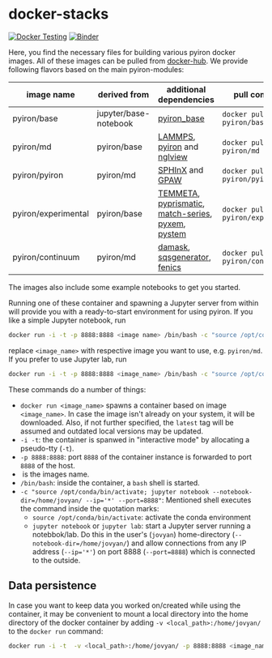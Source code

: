 # docker-stacks
[![Docker Testing](https://github.com/pyiron/docker-stacks/workflows/Docker%20Push/badge.svg)](https://github.com/pyiron/docker-stacks/actions)
[![Binder](https://mybinder.org/badge_logo.svg)](https://mybinder.org/v2/gh/pyiron/docker-stacks/master) 

Here, you find the necessary files for building various pyiron docker images.
All of these images can be pulled from [docker-hub](https://hub.docker.com/u/pyiron).
We provide following flavors based on the main pyiron-modules:

| image name | derived from | additional dependencies | pull command |
|------------|--------------|-------------------------|---------|
| pyiron/base | jupyter/base-notebook | <a href="https://anaconda.org/conda-forge/pyiron">pyiron_base</a> | `docker pull pyiron/base` |
| pyiron/md | pyiron/base | <a href="https://anaconda.org/conda-forge/lammps">LAMMPS</a>, <a href="https://anaconda.org/conda-forge/pyiron">pyiron</a> and <a href="https://anaconda.org/conda-forge/nglview">nglview</a> | `docker pull pyiron/md` |
| pyiron/pyiron | pyiron/md | <a href="https://anaconda.org/conda-forge/sphinxdft">SPHInX</a> and <a href="https://anaconda.org/conda-forge/gpaw">GPAW</a> |  `docker pull pyiron/pyiron` |
| pyiron/experimental | pyiron/base | <a href="https://anaconda.org/conda-forge/temmeta">TEMMETA</a>, <a href="https://anaconda.org/conda-forge/pyprismatic">pyprismatic</a>, <a href="https://anaconda.org/conda-forge/match-series">match-series</a>, <a href="https://anaconda.org/conda-forge/pyxem">pyxem</a>, <a href="https://anaconda.org/conda-forge/pystem">pystem</a> |  `docker pull pyiron/experimental` |
| pyiron/continuum | pyiron/md | <a href="https://anaconda.org/conda-forge/damask">damask</a>, <a href="https://anaconda.org/conda-forge/sqsgenerator">sqsgenerator</a>, <a href="https://anaconda.org/conda-forge/fenics">fenics</a> |  `docker pull pyiron/continuum` |

The images also include some example notebooks to get you started.

Running one of these container and spawning a Jupyter server from within will provide you with a ready-to-start environment for using pyiron.
If you like a simple Jupyter notebook, run
```bash
docker run -i -t -p 8888:8888 <image name> /bin/bash -c "source /opt/conda/bin/activate; jupyter notebook --notebook-dir=/home/jovyan/ --ip='*' --port=8888"
```
replace `<image_name>` with respective image you want to use, e.g. `pyiron/md`.
If you prefer to use Jupyter lab, run
```bash
docker run -i -t -p 8888:8888 <image_name> /bin/bash -c "source /opt/conda/bin/activate; jupyter lab --notebook-dir=/home/jovyan/ --ip='*' --port=8888"
```
These commands do a number of things:
- `docker run <image_name>` spawns a container based on image `<image_name>`.
In case the image isn't already on your system, it will be downloaded. Also, if not further specified, the `latest` tag will be assumed and outdated local versions may be updated.
- `-i -t`: the container is spanwed in "interactive mode" by allocating a pseudo-tty (`-t`).
- `-p 8888:8888`: port `8888` of the container instance is forwarded to port `8888` of the host.
- <image name> is the images name.
- `/bin/bash`: inside the container, a `bash` shell is started.
- `-c "source /opt/conda/bin/activate; jupyter notebook --notebook-dir=/home/jovyan/ --ip='*' --port=8888"`: 
 Mentioned shell executes the command inside the quotation marks:
  - `source /opt/conda/bin/activate`: activate the conda environment
  - `jupyter notebook` or `jupyter lab`: start a Jupyter server running a notebbok/lab. Do this in the user's (`jovyan`) home-directory (`--notebook-dir=/home/jovyan/`) and allow connections from any IP address (`--ip='*'`) on port 8888 (`--port=8888`) which is connected to the outside.   

## Data persistence

In case you want to keep data you worked on/created while using the container, it may be convenient to mount a local directory into the home directory of the docker container by adding `-v <local_path>:/home/jovyan/` to the `docker run` command:
```bash
docker run -i -t  -v <local_path>:/home/jovyan/ -p 8888:8888 <image_name> /bin/bash -c "source /opt/conda/bin/activate; jupyter notebook --notebook-dir=/home/jovyan/ --ip='*' --port=8888"
```
